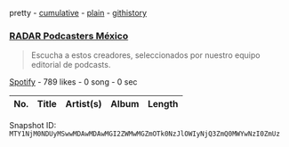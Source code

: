 pretty - [cumulative](/playlists/cumulative/37i9dQZF1DWVnX01c6gE6x.md) - [plain](/playlists/plain/37i9dQZF1DWVnX01c6gE6x) - [githistory](https://github.githistory.xyz/mackorone/spotify-playlist-archive/blob/main/playlists/plain/37i9dQZF1DWVnX01c6gE6x)

### [RADAR Podcasters México](https://open.spotify.com/playlist/37i9dQZF1DWVnX01c6gE6x)

> Escucha a estos creadores, seleccionados por nuestro equipo editorial de podcasts.

[Spotify](https://open.spotify.com/user/spotify) - 789 likes - 0 song - 0 sec

| No. | Title | Artist(s) | Album | Length |
|---|---|---|---|---|

Snapshot ID: `MTY1NjM0NDUyMSwwMDAwMDAwMGI2ZWMwMGZmOTk0NzJlOWIyNjQ3ZmQ0MWYwNzI0ZmUz`
